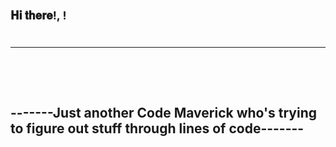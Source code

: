 <h1 style="font-size:large">𝐇𝐢 𝐭𝐡𝐞𝐫𝐞!, </I'm 𝖒𝖔𝖎𝖓𝖚𝖉𝖉𝖎𝖓/>! <h1>
<hr>
<br>
<h2>-------Just another Code Maverick who's trying to figure out stuff through lines of code-------</h2>

